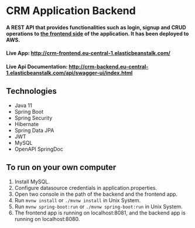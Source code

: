 # CRM Application Backend
#### A REST API that provides functionalities such as login, signup and CRUD operations to [the frontend side](https://github.com/mslmtrk/Crm-Application-Frontend) of the application. It has been deployed to AWS.

#### Live App: http://crm-frontend.eu-central-1.elasticbeanstalk.com/

#### Live Api Documentation: http://crm-backend.eu-central-1.elasticbeanstalk.com/api/swagger-ui/index.html

## Technologies
- Java 11
- Spring Boot
- Spring Security
- Hibernate
- Spring Data JPA
- JWT
- MySQL
- OpenAPI SpringDoc

## To run on your own computer
1. Install MySQL.
2. Configure datasource credentials in application.properties.
3. Open two console in the path of the backend and the frontend app.
4. Run `mvnw install` or `./mvnw install` in Unix System.
5. Run `mvnw spring-boot:run` or `./mvnw spring-boot:run` in Unix System.
6. The frontend app is running on localhost:8081, and the backend app is running on localhost:8080.
